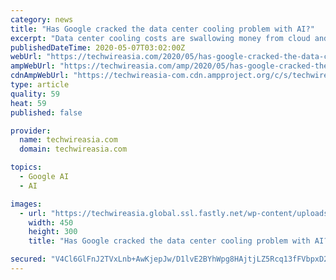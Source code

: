 ```yaml
---
category: news
title: "Has Google cracked the data center cooling problem with AI?"
excerpt: "Data center cooling costs are swallowing money from cloud and tech giants, but Google may have found a solution with AI."
publishedDateTime: 2020-05-07T03:02:00Z
webUrl: "https://techwireasia.com/2020/05/has-google-cracked-the-data-centre-cooling-problem-with-ai/"
ampWebUrl: "https://techwireasia.com/amp/2020/05/has-google-cracked-the-data-centre-cooling-problem-with-ai/"
cdnAmpWebUrl: "https://techwireasia-com.cdn.ampproject.org/c/s/techwireasia.com/amp/2020/05/has-google-cracked-the-data-centre-cooling-problem-with-ai/"
type: article
quality: 59
heat: 59
published: false

provider:
  name: techwireasia.com
  domain: techwireasia.com

topics:
  - Google AI
  - AI

images:
  - url: "https://techwireasia.global.ssl.fastly.net/wp-content/uploads/2020/05/000_Hkg9275130-450x300.jpg"
    width: 450
    height: 300
    title: "Has Google cracked the data center cooling problem with AI?"

secured: "V4Cl6GlFnJ2TVxLnb+AwKjepJw/D1lvE2BYhWpg8HAjtjLZ5Rcq13fFVbpxD2mNfPQv06l0Vuna0sndqv2IQ70NqHNXR1fApzuy1Wqw5dZtac4IsxjNcmPu+FTqG09yEDjnAJC8CxuaE5y32+0kXCA4YcFAnIuL4PCgA8/C6kpe6resIEvM2WtEZlZVGm22Y3VvrqsGihsd98xuA9IKK6bQwwt1r0Q6R9fq8YpDBGqh28tVB3dCJBDnn2uVGY+yMhqZvZY2NBkxPjF6XpPGXJgdaQ8ScBY95f4HIxJSoTpANGu9/V6oYQGTS+y/HMi9O;vCv/EyHL5gwx4AvNTQnqmw=="
---
```


